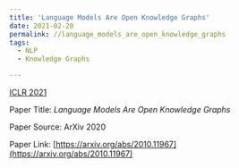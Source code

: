 ```yaml
---
title: 'Language Models Are Open Knowledge Graphs'
date: 2021-02-20
permalink: //language_models_are_open_knowledge_graphs
tags:
  - NLP
  - Knowledge Graphs

---
```




[ICLR 2021](https://openreview.net/forum?id=aRTRjVPkm-)

Paper Title: *Language Models Are Open Knowledge Graphs*

Paper Source: ArXiv 2020

Paper Link: [https://arxiv.org/abs/2010.11967](https://arxiv.org/abs/2010.11967)





